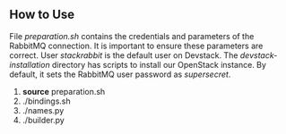 ## How to Use

File *preparation.sh* contains the credentials and parameters of the RabbitMQ connection. It is important to ensure these parameters are correct.
User *stackrabbit* is the default user on Devstack. The *devstack-installation* directory has scripts to install our OpenStack instance. By default, it sets the RabbitMQ user password as *supersecret*.

1. **source** preparation.sh
2. ./bindings.sh
3. ./names.py
4. ./builder.py
